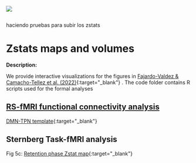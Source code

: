 
<p align="center">
  
  ![](https://www.roadtrafficsigns.com/img/lg/K/Under-Construction-Sign-K-7181.gif)

</p>

</div align:center>

![]()
</div>

haciendo pruebas para subir los zstats

# Zstats maps and volumes

**Description:** 

We provide interactive visualizations for the figures in [Fajardo-Valdez & Camacho-Tellez et al. (2022)](https://www.medrxiv.org/content/10.1101/2022.08.02.22278343v1){:target="_blank"} . The code folder contains R scripts used for the formal analyses

## <u>RS-fMRI functional connectivity analysis</u>

[DMN-TPN template](https://htmlpreview.github.io/?https://raw.githubusercontent.com/alffajardo/TLE2023_fMRI/main/zstat_maps/rs-analysis_templates/fc_template_thr.html){:target="_blank"} 



## Sternberg Task-fMRI analysis

Fig 5c: [Retention phase Zstat map](https://htmlpreview.github.io/?https://raw.githubusercontent.com/alffajardo/TLE2023_fMRI/main/zstat_maps/fig_5b/zstat1.html){:target="_blank"} 
